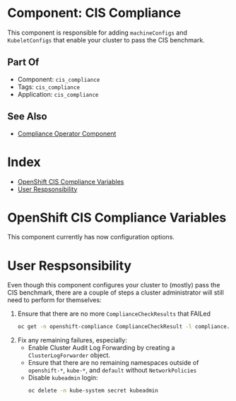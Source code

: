 # Component: CIS Compliance

This component is responsible for adding `machineConfigs` and `KubeletConfigs` that
enable your cluster to pass the CIS benchmark.

## Part Of
- Component: `cis_compliance`
- Tags: `cis_compliance`
- Application: `cis_compliance`

## See Also
- [Compliance Operator Component](compliance_operator.md)

# Index

<!-- vim-markdown-toc GFM -->

* [OpenShift CIS Compliance Variables](#openshift-cis-compliance-variables)
* [User Respsonsibility](#user-respsonsibility)

<!-- vim-markdown-toc -->

# OpenShift CIS Compliance Variables

This component currently has now configuration options.

# User Respsonsibility

Even though this component configures your cluster to (mostly) pass the CIS
benchmark, there are a couple of steps a cluster administrator will still need
to perform for themselves:

1. Ensure that there are no more `ComplianceCheckResults` that FAILed
   ```bash
   oc get -n openshift-compliance ComplianceCheckResult -l compliance.openshift.io/check-status=FAIL
   ```
2. Fix any remaining failures, especially:
   - Enable Cluster Audit Log Forwarding by creating a `ClusterLogForwarder` object.
   - Ensure that there are no remaining namespaces outside of `openshift-*`, `kube-*`, and `default` without `NetworkPolicies`
   - Disable `kubeadmin` login:
     ```bash
     oc delete -n kube-system secret kubeadmin
     ```

